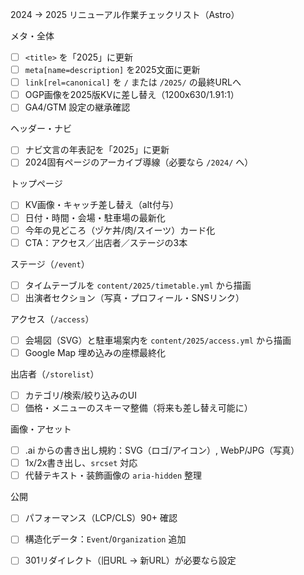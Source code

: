 2024 → 2025 リニューアル作業チェックリスト（Astro）

メタ・全体
- [ ] `<title>` を「2025」に更新
- [ ] `meta[name=description]` を2025文面に更新
- [ ] `link[rel=canonical]` を `/` または `/2025/` の最終URLへ
- [ ] OGP画像を2025版KVに差し替え（1200x630/1.91:1）
- [ ] GA4/GTM 設定の継承確認

ヘッダー・ナビ
- [ ] ナビ文言の年表記を「2025」に更新
- [ ] 2024固有ページのアーカイブ導線（必要なら `/2024/` へ）

トップページ
- [ ] KV画像・キャッチ差し替え（alt付与）
- [ ] 日付・時間・会場・駐車場の最新化
- [ ] 今年の見どころ（ヅケ丼/肉/スイーツ）カード化
- [ ] CTA：アクセス／出店者／ステージの3本

ステージ（`/event`）
- [ ] タイムテーブルを `content/2025/timetable.yml` から描画
- [ ] 出演者セクション（写真・プロフィール・SNSリンク）

アクセス（`/access`）
- [ ] 会場図（SVG）と駐車場案内を `content/2025/access.yml` から描画
- [ ] Google Map 埋め込みの座標最終化

出店者（`/storelist`）
- [ ] カテゴリ/検索/絞り込みのUI
- [ ] 価格・メニューのスキーマ整備（将来も差し替え可能に）

画像・アセット
- [ ] .ai からの書き出し規約：SVG（ロゴ/アイコン）, WebP/JPG（写真）
- [ ] 1x/2x書き出し、`srcset` 対応
- [ ] 代替テキスト・装飾画像の `aria-hidden` 整理

公開
- [ ] パフォーマンス（LCP/CLS）90+ 確認
- [ ] 構造化データ：`Event`/`Organization` 追加
- [ ] 301リダイレクト（旧URL → 新URL）が必要なら設定

